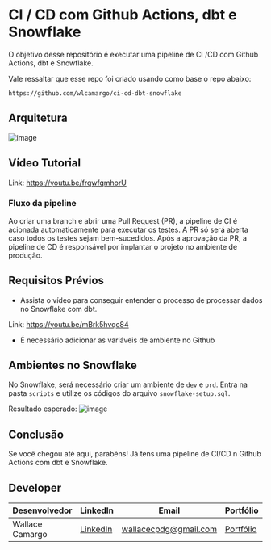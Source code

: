 # CI / CD com Github Actions, dbt e Snowflake
O objetivo desse repositório é executar uma pipeline de CI /CD com Github Actions, dbt e Snowflake.

Vale ressaltar que esse repo foi criado usando como base o repo abaixo:

```
https://github.com/wlcamargo/ci-cd-dbt-snowflake
```

## Arquitetura
![image](assets/ci-cd-dbt-snowflake.png)

## Vídeo Tutorial
Link: https://youtu.be/frqwfqmhorU

### Fluxo da pipeline
Ao criar uma branch e abrir uma Pull Request (PR), a pipeline de CI é acionada automaticamente para executar os testes. A PR só será aberta caso todos os testes sejam bem-sucedidos. Após a aprovação da PR, a pipeline de CD é responsável por implantar o projeto no ambiente de produção.


## Requisitos Prévios

* Assista o vídeo para conseguir entender o processo de processar dados no Snowflake com dbt.

Link: https://youtu.be/mBrk5hvqc84

* É necessário adicionar as variáveis de ambiente no Github

## Ambientes no Snowflake
No Snowflake, será necessário criar um ambiente de ```dev``` e ```prd```. Entra na pasta ```scripts``` e utilize os códigos do arquivo ```snowflake-setup.sql```. 

Resultado esperado:
![image](assets/result-databases-snowflake.png)

## Conclusão
Se você chegou até aqui, parabéns! Já tens uma pipeline de CI/CD n Github Actions com dbt e Snowflake.

## Developer
| Desenvolvedor      | LinkedIn                                   | Email                        | Portfólio                              |
|--------------------|--------------------------------------------|------------------------------|----------------------------------------|
| Wallace Camargo    | [LinkedIn](https://www.linkedin.com/in/wallace-camargo-35b615171/) | wallacecpdg@gmail.com        | [Portfólio](https://wlcamargo.github.io/)   |
